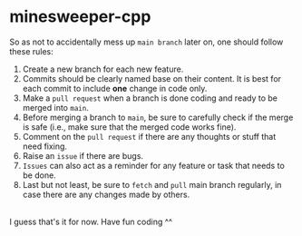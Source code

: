 # minesweeper-cpp
So as not to accidentally mess up `main branch` later on, one should follow these rules:
1. Create a new branch for each new feature.
2. Commits should be clearly named base on their content. It is best for each commit to include **one** change in code only.
3. Make a `pull request` when a branch is done coding and ready to be merged into `main`.
4. Before merging a branch to `main`, be sure to carefully check if the merge is safe (i.e., make sure that the merged code works fine).
5. Comment on the `pull request` if there are any thoughts or stuff that need fixing.
6. Raise an `issue` if there are bugs.
7. `Issues` can also act as a reminder for any feature or task that needs to be done.
8. Last but not least, be sure to `fetch` and `pull` main branch regularly, in case there are any changes made by others.
<br>
I guess that's it for now. Have fun coding ^^
